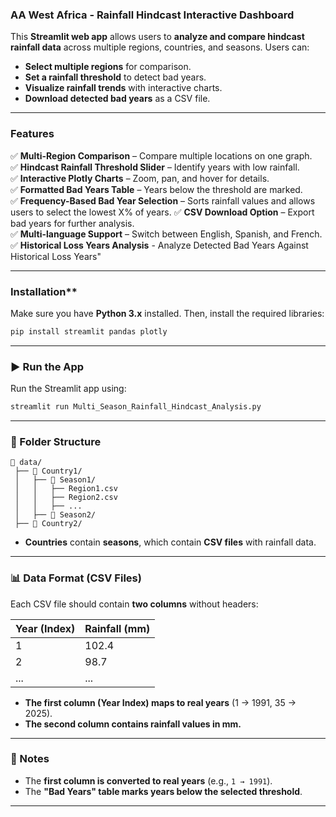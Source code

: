 

### **AA West Africa - Rainfall Hindcast Interactive Dashboard**  

This **Streamlit web app** allows users to **analyze and compare hindcast rainfall data** across multiple regions, countries, and seasons. Users can:
- **Select multiple regions** for comparison.
- **Set a rainfall threshold** to detect bad years.
- **Visualize rainfall trends** with interactive charts.
- **Download detected bad years** as a CSV file.

---

### **Features**  
✅ **Multi-Region Comparison** – Compare multiple locations on one graph.  
✅ **Hindcast Rainfall Threshold Slider** – Identify years with low rainfall.  
✅ **Interactive Plotly Charts** – Zoom, pan, and hover for details.  
✅ **Formatted Bad Years Table** – Years below the threshold are marked.  
✅ **Frequency-Based Bad Year Selection** – Sorts rainfall values and allows users to select the lowest X% of years.
✅ **CSV Download Option** – Export bad years for further analysis.  
✅ **Multi-language Support** – Switch between English, Spanish, and French.
✅ **Historical Loss Years Analysis** - Analyze Detected Bad Years Against Historical Loss Years"


---

### Installation**  
Make sure you have **Python 3.x** installed. Then, install the required libraries:  

```bash
pip install streamlit pandas plotly
```

---

### **▶️ Run the App**  
Run the Streamlit app using:  

```bash
streamlit run Multi_Season_Rainfall_Hindcast_Analysis.py
```

---

### **📂 Folder Structure**  

```
📂 data/
 ├── 📂 Country1/
 │   ├── 📂 Season1/
 │   │   ├── Region1.csv
 │   │   ├── Region2.csv
 │   │   ├── ...
 │   ├── 📂 Season2/
 ├── 📂 Country2/
```
- **Countries** contain **seasons**, which contain **CSV files** with rainfall data.

---

### **📊 Data Format** (CSV Files)  
Each CSV file should contain **two columns** without headers:  

| Year (Index) | Rainfall (mm) |  
|--------------|--------------|  
| 1            | 102.4        |  
| 2            | 98.7         |  
| ...          | ...          |  


- **The first column (Year Index) maps to real years** (1 → 1991, 35 → 2025).  
- **The second column contains rainfall values in mm.**  

---

### **📝 Notes**  
- The **first column is converted to real years** (e.g., `1 → 1991`).
- The **"Bad Years" table marks years below the selected threshold**.

---


